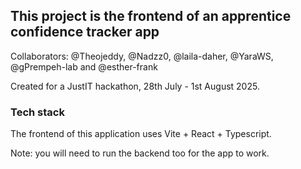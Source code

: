 ## This project is the frontend of an apprentice confidence tracker app

Collaborators: @Theojeddy, @Nadzz0, @laila-daher, @YaraWS, @gPrempeh-lab and @esther-frank

Created for a JustIT hackathon, 28th July - 1st August 2025.

### Tech stack

The frontend of this application uses Vite + React + Typescript.

Note: you will need to run the backend too for the app to work.
